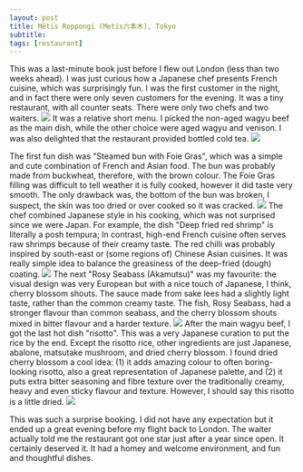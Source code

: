 ```yaml
---
layout: post
title: Mētis Roppongi (Metis六本木), Tokyo
subtitle: 
tags: [restaurant]
---
```


This was a last-minute book just before I flew out London (less than two weeks ahead).
I was just curious how a Japanese chef presents French cuisine, which was surprisingly fun.
I was the first customer in the night, and in fact there were only seven customers for the evening.
It was a tiny restaurant, with all counter seats.
There were only two chefs and two waiters.
<img src="{{ 'img/Metis-Roppongi-kitchen.jpg' | relative_url }}" />
It was a relative short menu.
I picked the non-aged wagyu beef as the main dish, while the other choice were aged wagyu and venison.
I was also delighted that the restaurant provided bottled cold tea.
<img src="{{ 'img/Metis-Roppongi-menu.jpg' | relative_url }}" />

The first fun dish was "Steamed bun with Foie Gras", which was a simple and cute combination of French and Asian food.
The bun was probably made from buckwheat, therefore, with the brown colour.
The Foie Gras filling was difficult to tell weather it is fully cooked, however it did taste very smooth.
The only drawback was, the bottom of the bun was broken, I suspect, the skin was too dried or over cooked so it was cracked.
<img src="{{ 'img/Metis-Roppongi-bun.jpg' | relative_url }}" />
The chef combined Japanese style in his cooking, which was not surprised since we were Japan.
For example, the dish "Deep fried red shrimp" is literally a posh tempura; In contrast, high-end French cuisine often serves raw shrimps because of their creamy taste.
The red chilli was probably inspired by south-east or (some regions of) Chinese Asian cuisines.
It was really simple idea to balance the greasiness of the deep-fried (dough) coating.
<img src="{{ 'img/Metis-Roppongi-shrimp.jpg' | relative_url }}" />
The next "Rosy Seabass (Akamutsu)" was my favourite: the visual design was very European but with a nice touch of Japanese, I think, cherry blossom shouts.
The sauce made from sake lees had a slightly light taste, rather than the common creamy taste.
The fish, Rosy Seabass, had a stronger flavour than common seabass, and the cherry blossom shouts mixed in bitter flavour and a harder texture.
<img src="{{ 'img/Metis-Roppongi-seabass.jpg' | relative_url }}" />
After the main wagyu beef, I got the last hot dish "risotto".
This was a very Japanese curation to put the rice by the end.
Except the risotto rice, other ingredients are just Japanese, abalone, matsutake mushroom, and dried cherry blossom.
I found dried cherry blossom a cool idea: (1) it adds amazing colour to often boring-looking risotto, also a great representation of Japanese palette, and (2) it puts extra bitter seasoning and fibre texture over the traditionally creamy, heavy and even sticky flavour and texture.
However, I should say this risotto is a little dried.
<img src="{{ 'img/Metis-Roppongi-risotto.jpg' | relative_url }}" />

This was such a surprise booking.
I did not have any expectation but it ended up a great evening before my flight back to London.
The waiter actually told me the restaurant got one star just after a year since open.
It certainly deserved it.
It had a homey and welcome environment, and fun and thoughtful dishes.
